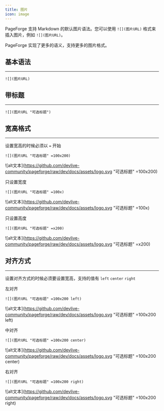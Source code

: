 ```yaml
---
title: 图片
icon: image
---
```


PageForge 支持 Markdown 的默认图片语法。您可以使用 `![](图片URL)` 格式来插入图片，例如 `![](图片URL)`。

PageForge 实现了更多的语义，支持更多的图片格式。

## 基本语法

---

```
![](图片URL)
```

## 带标题

---

```
![](图片URL "可选标题")
```

## 宽高格式

---

设置宽高的时候必须以 `=` 开始

```
![](图片URL "可选标题" =100x200)
```

![alt文本](https://github.com/devlive-community/pageforge/raw/dev/docs/assets/logo.svg "可选标题" =100x200)

只设置宽度

```
![](图片URL "可选标题" =100x)
```

![alt文本](https://github.com/devlive-community/pageforge/raw/dev/docs/assets/logo.svg "可选标题" =100x)

只设置高度

```
![](图片URL "可选标题" =x200)
```

![alt文本](https://github.com/devlive-community/pageforge/raw/dev/docs/assets/logo.svg "可选标题" =x200)

## 对齐方式

---

设置对齐方式的时候必须要设置宽高，支持的值有 `left` `center` `right`

左对齐

```
![](图片URL "可选标题" =100x200 left)
```

![alt文本](https://github.com/devlive-community/pageforge/raw/dev/docs/assets/logo.svg "可选标题" =100x200 left)

中对齐

```
![](图片URL "可选标题" =100x200 center)
```

![alt文本](https://github.com/devlive-community/pageforge/raw/dev/docs/assets/logo.svg "可选标题" =100x200 center)

右对齐

```
![](图片URL "可选标题" =100x200 right)
```

![alt文本](https://github.com/devlive-community/pageforge/raw/dev/docs/assets/logo.svg "可选标题" =100x200 right)